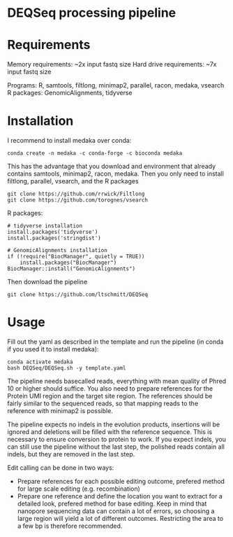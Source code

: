 # DEQSeq processing pipeline

# Requirements
Memory requirements: ~2x input fastq size
Hard drive requirements: ~7x input fastq size

Programs: R, samtools, filtlong, minimap2, parallel, racon, medaka, vsearch
R packages: GenomicAlignments, tidyverse

# Installation

I recommend to install medaka over conda: 
```
conda create -n medaka -c conda-forge -c bioconda medaka
```
This has the advantage that you download and environment that already contains samtools, minimap2, racon, medaka.
Then you only need to install filtlong, parallel, vsearch, and the R packages

```
git clone https://github.com/rrwick/Filtlong
git clone https://github.com/torognes/vsearch
```

R packages:
```{R}
# tidyverse installation
install.packages('tidyverse')
install.packages('stringdist')

# GenomicAlignments installation
if (!require("BiocManager", quietly = TRUE))
    install.packages("BiocManager")
BiocManager::install("GenomicAlignments")
```

Then download the pipeline
```
git clone https://github.com/ltschmitt/DEQSeq
```

# Usage
Fill out the yaml as described in the template and run the pipeline (in conda if you used it to install medaka):
```
conda activate medaka
bash DEQSeq/DEQSeq.sh -y template.yaml
```

The pipeline needs basecalled reads, everything with mean quality of Phred 10 or higher should suffice. You also need to prepare references for the Protein UMI region and the target site region. The references should be fairly similar to the sequenced reads, so that mapping reads to the reference with minimap2 is possible.

The pipeline expects no indels in the evolution products, insertions will be ignored and deletions will be filled with the reference sequence. This is necessary to ensure conversion to protein to work. If you expect indels, you can still use the pipeline without the last step, the polished reads contain all indels, but they are removed in the last step.

Edit calling can be done in two ways:
- Prepare references for each possible editing outcome, prefered method for large scale editing (e.g. recombination)
- Prepare one reference and define the location you want to extract for a detailed look, prefered method for base editing. Keep in mind that nanopore sequencing data can contain a lot of errors, so choosing a large region will yield a lot of different outcomes. Restricting the area to a few bp is therefore recommended.



